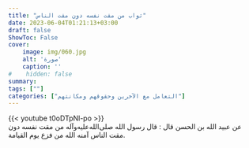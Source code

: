 ```yaml
---
title: "ثواب من مقت نفسه دون مقت الناس"
date: 2023-06-04T01:21:13+03:00
draft: false
ShowToc: False
cover:
    image: img/060.jpg
    alt: 'صورة'
    caption: ''
#    hidden: false
summary: 
tags: [""]
categories: ["التعامل مع الآخرين وحقوقهم ومكانتهم"]
---
```

{{< youtube t0oDTpNl-po >}} 
<br>
عن عبيد الله بن الحسن قال : قال رسول
الله صلى‌الله‌عليه‌وآله من مقت نفسه دون مقت الناس آمنه الله من فزع يوم القيامة.


